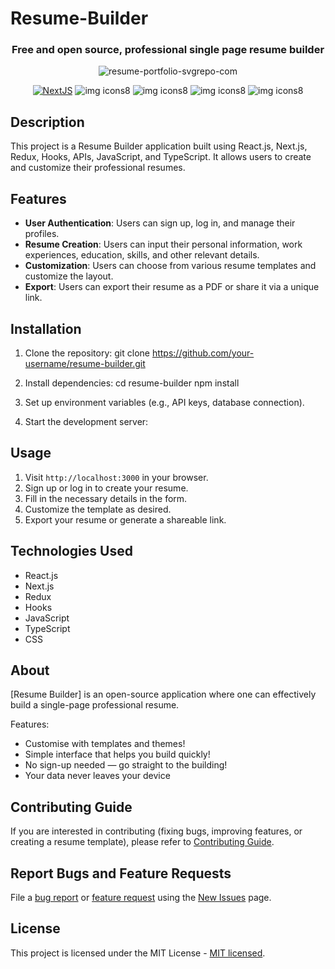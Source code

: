 # Resume-Builder 

<div align="center">

### Free and open source, professional single page resume builder

![resume-portfolio-svgrepo-com](https://github.com/Naumaan777/resume-builder/assets/115418662/9da76ea4-4f32-47dc-a396-2e65fa92b83c)


[![NextJS](https://skillicons.dev/icons?i=nextjs)](https://nextjs.org/) ![img icons8](https://github.com/Naumaan777/resume-builder/assets/115418662/3776cbd0-a8ec-4d21-a422-35f348267fe7) ![img icons8](https://github.com/Naumaan777/resume-builder/assets/115418662/0358e778-a2fe-4f60-9533-335d53cd83ea) ![img icons8](https://github.com/Naumaan777/resume-builder/assets/115418662/6b4a64b9-4cc6-40d0-b9db-4d86de778978) ![img icons8](https://github.com/Naumaan777/resume-builder/assets/115418662/40f0b21c-8322-4d46-8b3b-cc7d02ebdc73)

</div>

## Description
This project is a Resume Builder application built using React.js, Next.js, Redux, Hooks, APIs, JavaScript, and TypeScript. It allows users to create and customize their professional resumes.

## Features
- **User Authentication**: Users can sign up, log in, and manage their profiles.
- **Resume Creation**: Users can input their personal information, work experiences, education, skills, and other relevant details.
- **Customization**: Users can choose from various resume templates and customize the layout.
- **Export**: Users can export their resume as a PDF or share it via a unique link.

## Installation
1. Clone the repository:
  git clone https://github.com/your-username/resume-builder.git

2. Install dependencies:
  cd resume-builder npm install

3. Set up environment variables (e.g., API keys, database connection).

4. Start the development server:


## Usage
1. Visit `http://localhost:3000` in your browser.
2. Sign up or log in to create your resume.
3. Fill in the necessary details in the form.
4. Customize the template as desired.
5. Export your resume or generate a shareable link.

## Technologies Used
- React.js
- Next.js
- Redux
- Hooks
- JavaScript
- TypeScript
- CSS




## About

[Resume Builder] is an open-source application where one can effectively build a single-page professional resume.


Features:

- Customise with templates and themes!
- Simple interface that helps you build quickly!
- No sign-up needed — go straight to the building!
- Your data never leaves your device



## Contributing Guide

If you are interested in contributing (fixing bugs, improving features, or creating a resume template), please refer to [Contributing Guide](./CONTRIBUTING.md).

## Report Bugs and Feature Requests

File a [bug report](https://github.com/sadanandpai/resume-builder/issues/new?assignees=sadanandpai&labels=&template=bug_report.md&title=) or [feature request](https://github.com/sadanandpai/resume-builder/issues/new?assignees=sadanandpai&labels=&template=feature_request.md&title=) using the [New Issues](https://github.com/sadanandpai/resume-builder/issues/new/choose) page. 


## License

This project is licensed under the MIT License - [MIT licensed](./LICENSE).
